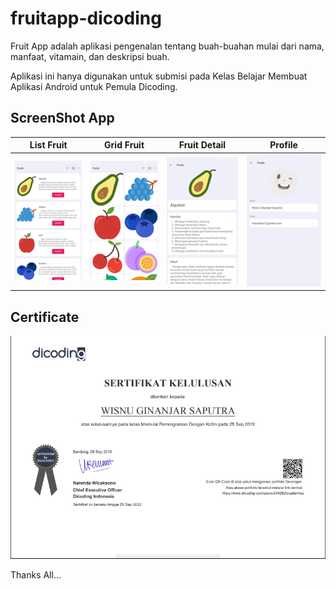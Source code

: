 # fruitapp-dicoding
Fruit App adalah aplikasi pengenalan tentang buah-buahan mulai dari nama, manfaat, vitamain, dan deskripsi buah.
  
  Aplikasi ini hanya digunakan untuk submisi pada  Kelas Belajar Membuat Aplikasi Android untuk Pemula Dicoding.
  
## ScreenShot App
List Fruit | Grid Fruit | Fruit Detail | Profile
--- | --- | --- |---
![Home](https://github.com/SaputraGo/fruitapp-dicoding/blob/master/ss/1.png) | ![List Fruit](https://github.com/SaputraGo/fruitapp-dicoding/blob/master/ss/2.png) | ![Grid Fruit](https://github.com/SaputraGo/fruitapp-dicoding/blob/master/ss/3.png) | ![Fruit Detail](https://github.com/SaputraGo/fruitapp-dicoding/blob/master/ss/4.png) | ![Profile About](https://github.com/SaputraGo/Pineka-Social-Media/blob/master/screenshot/Screenshot_20190528-114301.png) 

## Certificate
![Certificate](https://github.com/SaputraGo/fruitapp-dicoding/blob/master/ss/cf.png)

Thanks All...
